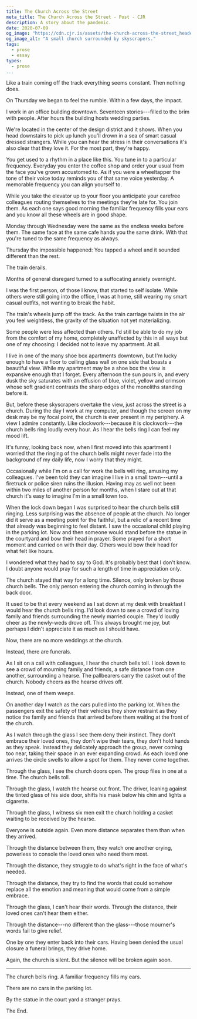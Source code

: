 ```yaml
---
title: The Church Across the Street
meta_title: The Church Across the Street - Post - CJR
description: A story about the pandemic.
date: 2020-07-09
og_image: "https://cdn.cjr.is/assets/the-church-across-the-street_header.jpg"
og_image_alt: "A small church surrounded by skyscrapers."
tags:
  - prose
  - essay
types:
  - prose
...
```


Like a train coming off the track everything seems constant. Then nothing does.

On Thursday we began to feel the rumble. Within a few days, the impact.

I work in an office building downtown. Seventeen stories---filled to the brim with people. After hours the building hosts wedding parties.

We're located in the center of the design district and it shows. When you head downstairs to pick up lunch you'll drown in a sea of smart casual dressed strangers. While you can hear the stress in their conversations it's also clear that they love it. For the most part, they're happy.

You get used to a rhythm in a place like this. You tune in to a particular frequency. Everyday you enter the coffee shop and order your usual from the face you've grown accustomed to. As if you were a wheeltapper the tone of their voice today reminds you of that same voice yesterday. A memorable frequency you can align yourself to.

While you take the elevator up to your floor you anticipate your carefree colleagues routing themselves to the meetings they're late for. You join them. As each one says good morning the familiar frequency fills your ears and you know all these wheels are in good shape.

Monday through Wednesday were the same as the endless weeks before them. The same face at the same cafe hands you the same drink. With that you're tuned to the same frequency as always.

Thursday the impossible happened: You tapped a wheel and it sounded different than the rest.

The train derails.

Months of general disregard turned to a suffocating anxiety overnight.

I was the first person, of those I know, that started to self isolate. While others were still going into the office, I was at home, still wearing my smart casual outfits, not wanting to break the habit.

The train's wheels jump off the track. As the train carriage twists in the air you feel weightless, the gravity of the situation not yet materializing.

Some people were less affected than others. I'd still be able to do my job from the comfort of my home, completely unaffected by this in all ways but one of my choosing: I decided not to leave my apartment. At all.

I live in one of the many shoe box apartments downtown, but I'm lucky enough to have a floor to ceiling glass wall on one side that boasts a beautiful view. While my apartment may be a shoe box the view is expansive enough that I forget. Every afternoon the sun pours in, and every dusk the sky saturates with an effusion of blue, violet, yellow and crimson whose soft gradient contrasts the sharp edges of the monoliths standing before it.

But, before these skyscrapers overtake the view, just across the street is a church. During the day I work at my computer, and though the screen on my desk may be my focal point, the church is ever present in my periphery. A view I admire constantly. Like clockwork---because it is clockwork---the church bells ring loudly every hour. As I hear the bells ring I can feel my mood lift.

It's funny, looking back now, when I first moved into this apartment I worried that the ringing of the church bells might never fade into the background of my daily life, now I worry that they might.

Occasionally while I'm on a call for work the bells will ring, amusing my colleagues. I've been told they can imagine I live in a small town---until a firetruck or police siren ruins the illusion. Having may as well not been within two miles of another person for months, when I stare out at that church it's easy to imagine I'm in a small town too.

When the lock down began I was surprised to hear the church bells still ringing. Less surprising was the absence of people at the church. No longer did it serve as a meeting point for the faithful, but a relic of a recent time that already was beginning to feel distant. I saw the occasional child playing in the parking lot. Now and then someone would stand before the statue in the courtyard and bow their head in prayer. Some prayed for a short moment and carried on with their day. Others would bow their head for what felt like hours.

I wondered what they had to say to God. It's probably best that I don't know. I doubt anyone would pray for such a length of time in appreciation only.

The church stayed that way for a long time. Silence, only broken by those church bells. The only person entering the church coming in through the back door.

It used to be that every weekend as I sat down at my desk with breakfast I would hear the church bells ring. I'd look down to see a crowd of loving family and friends surrounding the newly married couple. They'd loudly cheer as the newly-weds drove off. This always brought me joy, but perhaps I didn't appreciate it as much as I should have.

Now, there are no more weddings at the church.

Instead, there are funerals.

As I sit on a call with colleagues, I hear the church bells toll. I look down to see a crowd of mourning family and friends, a safe distance from one another, surrounding a hearse. The pallbearers carry the casket out of the church. Nobody cheers as the hearse drives off.

Instead, one of them weeps.

On another day I watch as the cars pulled into the parking lot. When the passengers exit the safety of their vehicles they show restraint as they notice the family and friends that arrived before them waiting at the front of the church.

As I watch through the glass I see them deny their instinct. They don't embrace their loved ones, they don't wipe their tears, they don't hold hands as they speak. Instead they delicately approach the group, never coming too near, taking their space in an ever expanding crowd. As each loved one arrives the circle swells to allow a spot for them. They never come together.

Through the glass, I see the church doors open. The group files in one at a time. The church bells toll.

Through the glass, I watch the hearse out front. The driver, leaning against the tinted glass of his side door, shifts his mask below his chin and lights a cigarette.

Through the glass, I witness six men exit the church holding a casket waiting to be received by the hearse.

Everyone is outside again. Even more distance separates them than when they arrived.

Through the distance between them, they watch one another crying, powerless to console the loved ones who need them most.

Through the distance, they struggle to do what's right in the face of what's needed.

Through the distance, they try to find the words that could somehow replace all the emotion and meaning that would come from a simple embrace.

Through the glass, I can't hear their words. Through the distance, their loved ones can't hear them either.

Through the distance---no different than the glass---those mourner's words fail to give relief.

One by one they enter back into their cars. Having been denied the usual closure a funeral brings, they drive home.

Again, the church is silent. But the silence will be broken again soon.

---

The church bells ring. A familiar frequency fills my ears.

There are no cars in the parking lot.

By the statue in the court yard a stranger prays.

The End.


<!-- ---

<p style="color:#bbb;">(Also published at <a style="color:#6a7ad7;" href="https://medium.com/@cnnrro/the-church-across-the-street-b2afae134ebf">Medium</a>.)</p> -->

